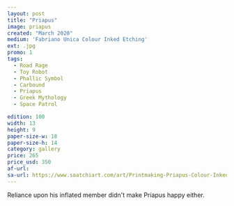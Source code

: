 ```yaml
---
layout: post
title: "Priapus"
image: priapus
created: "March 2020"
medium: 'Fabriano Unica Colour Inked Etching'
ext: .jpg
promo: 1
tags:
  - Road Rage
  - Toy Robot
  - Phallic Symbol
  - Carbound
  - Priapus
  - Greek Mythology
  - Space Patrol

edition: 100
width: 13
height: 9
paper-size-w: 18
paper-size-h: 14
category: gallery
price: 265
price_usd: 350
af-url: 
sa-url: https://www.saatchiart.com/art/Printmaking-Priapus-Colour-Inked-Etching-Limited-Edition-of-100/19454/7880676/view
---
```


Reliance upon his inflated member didn't make Priapus happy either.
